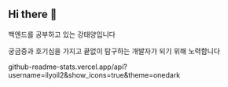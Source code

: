 ## Hi there 👋

백엔드를 공부하고 있는 강태양입니다 

궁금증과 호기심을 가지고 끝없이 탐구하는 개발자가 되기 위해 노력합니다

github-readme-stats.vercel.app/api?username=ilyoil2&show_icons=true&theme=onedark

  
<!--
**ilyoil2/ilyoil2** is a ✨ _special_ ✨ repository because its `README.md` (this file) appears on your GitHub profile.

Here are some ideas to get you started:

- 🔭 I’m currently working on ...
- 🌱 I’m currently learning ...
- 👯 I’m looking to collaborate on ...
- 🤔 I’m looking for help with ...
- 💬 Ask me about ...
- 📫 How to reach me: ...
- 😄 Pronouns: ...
- ⚡ Fun fact: ...
-->

